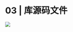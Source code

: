 # 03 | 库源码文件

![](https://static001.geekbang.org/resource/image/61/f6/611ca0a627d9a2dc8441d05083307cf6.jpg)


